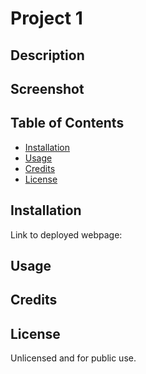 # Project 1

## Description

## Screenshot

## Table of Contents
- [Installation](#installation)
- [Usage](#usage)
- [Credits](#credits)
- [License](#license)

## Installation
Link to deployed webpage: 

## Usage

## Credits

## License
Unlicensed and for public use.
